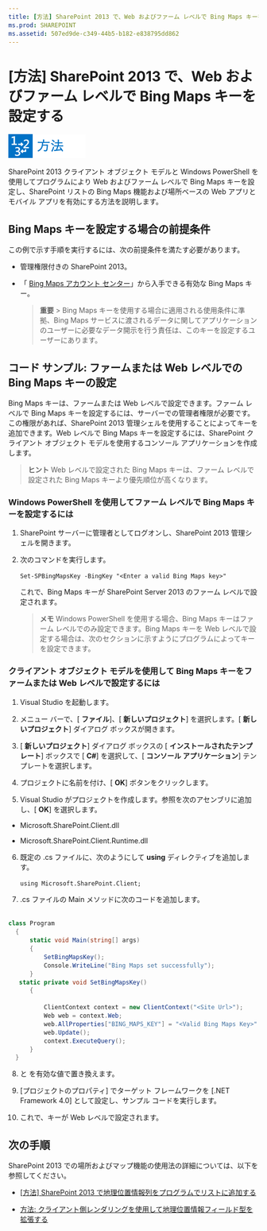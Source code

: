 ```yaml
---
title: [方法] SharePoint 2013 で、Web およびファーム レベルで Bing Maps キーを設定する
ms.prod: SHAREPOINT
ms.assetid: 507ed9de-c349-44b5-b182-e838795dd862
---
```



# [方法] SharePoint 2013 で、Web およびファーム レベルで Bing Maps キーを設定する

  
    
    
![方法トピック](images/mod_icon_howto.png)
  
    
    

  
    
    

  
    
    
SharePoint 2013 クライアント オブジェクト モデルと Windows PowerShell を使用してプログラムにより Web およびファーム レベルで Bing Maps キーを設定し、SharePoint リストの Bing Maps 機能および場所ベースの Web アプリとモバイル アプリを有効にする方法を説明します。

  
    
    


## Bing Maps キーを設定する場合の前提条件
<a name="SP15Bing_prereq"> </a>

この例で示す手順を実行するには、次の前提条件を満たす必要があります。
  
    
    

- 管理権限付きの SharePoint 2013。
    
  
- 「 [Bing Maps アカウント センター](https://www.bingmapsportal.com/)」から入手できる有効な Bing Maps キー。
    
    > **重要**
      > Bing Maps キーを使用する場合に適用される使用条件に準拠、Bing Maps サービスに渡されるデータに関してアプリケーションのユーザーに必要なデータ開示を行う責任は、このキーを設定するユーザーにあります。 

## コード サンプル: ファームまたは Web レベルでの Bing Maps キーの設定
<a name="SP15Setbing_farm"> </a>

Bing Maps キーは、ファームまたは Web レベルで設定できます。ファーム レベルで Bing Maps キーを設定するには、サーバーでの管理者権限が必要です。この権限があれば、SharePoint 2013 管理シェルを使用することによってキーを追加できます。Web レベルで Bing Maps キーを設定するには、SharePoint クライアント オブジェクト モデルを使用するコンソール アプリケーションを作成します。
  
    
    

> **ヒント**
> Web レベルで設定された Bing Maps キーは、ファーム レベルで設定された Bing Maps キーより優先順位が高くなります。 
  
    
    


### Windows PowerShell を使用してファーム レベルで Bing Maps キーを設定するには


1. SharePoint サーバーに管理者としてログオンし、SharePoint 2013 管理シェルを開きます。
    
  
2. 次のコマンドを実行します。 
    
     `Set-SPBingMapsKey -BingKey "<Enter a valid Bing Maps key>"`
    
    これで、Bing Maps キーが SharePoint Server 2013 のファーム レベルで設定されます。 
    
    > **メモ**
      > Windows PowerShell を使用する場合、Bing Maps キーはファーム レベルでのみ設定できます。Bing Maps キーを Web レベルで設定する場合は、次のセクションに示すようにプログラムによってキーを設定できます。 

### クライアント オブジェクト モデルを使用して Bing Maps キーをファームまたは Web レベルで設定するには


1. Visual Studio を起動します。
    
  
2. メニュー バーで、[ **ファイル**]、[ **新しいプロジェクト**] を選択します。[ **新しいプロジェクト**] ダイアログ ボックスが開きます。
    
  
3. [ **新しいプロジェクト**] ダイアログ ボックスの [ **インストールされたテンプレート**] ボックスで [ **C#**] を選択して、[ **コンソール アプリケーション**] テンプレートを選択します。
    
  
4. プロジェクトに名前を付け、[ **OK**] ボタンをクリックします。
    
  
5. Visual Studio がプロジェクトを作成します。参照を次のアセンブリに追加し、[ **OK**] を選択します。
    
  - Microsoft.SharePoint.Client.dll
    
  
  - Microsoft.SharePoint.Client.Runtime.dll
    
  
6. 既定の .cs ファイルに、次のようにして **using** ディレクティブを追加します。
    
     `using Microsoft.SharePoint.Client;`
    
  
7. .cs ファイルの Main メソッドに次のコードを追加します。
    
  ```cs
  
class Program
    {
        static void Main(string[] args)
        {
            SetBingMapsKey();
            Console.WriteLine("Bing Maps set successfully");
        }
     static private void SetBingMapsKey()
        {

            ClientContext context = new ClientContext("<Site Url>");
            Web web = context.Web;
            web.AllProperties["BING_MAPS_KEY"] = "<Valid Bing Maps Key>"
            web.Update();
            context.ExecuteQuery();
        }    
    }

  ```

8. <Site Url> と  _<Valid Bing Maps Key>_ を有効な値で置き換えます。
    
  
9. [プロジェクトのプロパティ] でターゲット フレームワークを [.NET Framework 4.0] として設定し、サンプル コードを実行します。
    
  
10. これで、キーが Web レベルで設定されます。 
    
  

## 次の手順
<a name="SP15Bing_nextsteps"> </a>

SharePoint 2013 での場所およびマップ機能の使用法の詳細については、以下を参照してください。
  
    
    

-  [[方法] SharePoint 2013 で地理位置情報列をプログラムでリストに追加する](how-to-add-a-geolocation-column-to-a-list-programmatically-in-sharepoint-2013.md)
    
  
-  [方法: クライアント側レンダリングを使用して地理位置情報フィールド型を拡張する](how-to-extend-the-geolocation-field-type-using-client-side-rendering.md)
    
  

